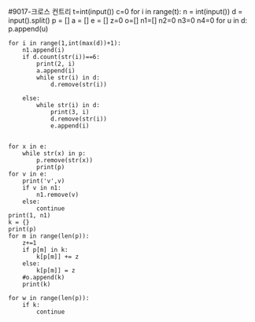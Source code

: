 #9017-크로스 컨트리
t=int(input())
c=0
for i in range(t):
    n = int(input())
    d = input().split()
    p = []
    a = []
    e = []
    z=0
    o=[]
    n1=[]
    n2=0
    n3=0
    n4=0
    for u in d:
        p.append(u)

    for i in range(1,int(max(d))+1):
        n1.append(i)
        if d.count(str(i))==6:
            print(2, i)
            a.append(i)
            while str(i) in d:
                d.remove(str(i))

        else:
            while str(i) in d:
                print(3, i)
                d.remove(str(i))
                e.append(i)


    for x in e:
        while str(x) in p:
            p.remove(str(x))
            print(p)
    for v in e:
        print('v',v)
        if v in n1:
            n1.remove(v)
        else:
            continue
    print(1, n1)
    k = {}
    print(p)
    for m in range(len(p)):
        z+=1
        if p[m] in k:
            k[p[m]] += z
        else:
            k[p[m]] = z
        #o.append(k)
        print(k)

    for w in range(len(p)):
        if k:
            continue


